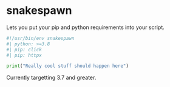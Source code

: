 # snakespawn

Lets you put your pip and python requirements into your script.

```python
#!/usr/bin/env snakespawn
#| python: >=3.8
#| pip: click
#| pip: httpx

print("Really cool stuff should happen here")
```

Currently targetting 3.7 and greater.
